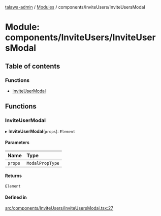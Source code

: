 [talawa-admin](../README.md) / [Modules](../modules.md) / components/InviteUsers/InviteUsersModal

# Module: components/InviteUsers/InviteUsersModal

## Table of contents

### Functions

- [InviteUserModal](components_InviteUsers_InviteUsersModal.md#inviteusermodal)

## Functions

### InviteUserModal

▸ **InviteUserModal**(`props`): `Element`

#### Parameters

| Name | Type |
| :------ | :------ |
| `props` | `ModalPropType` |

#### Returns

`Element`

#### Defined in

[src/components/InviteUsers/InviteUsersModal.tsx:27](https://github.com/AdityaRaimec22/talawa-admin/blob/234b10f/src/components/InviteUsers/InviteUsersModal.tsx#L27)
